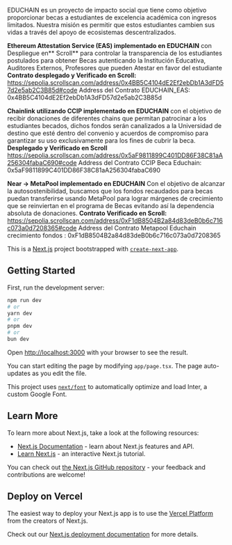 

EDUCHAIN es un proyecto de impacto social que tiene como objetivo proporcionar becas a estudiantes de excelencia académica con ingresos limitados. Nuestra misión es permitir que estos estudiantes cambien sus vidas a través del apoyo de ecosistemas descentralizados.

**Ethereum Attestation Service (EAS) implementado en EDUCHAIN** con Despliegue en** Scroll** 
para controlar la transparencia de los estudiantes postulados para obtener Becas autenticando la Institución Educativa, Auditores Externos, Profesores que pueden Atestar en favor del estudiante 
**Contrato desplegado y Verificado en Scroll:**
https://sepolia.scrollscan.com/address/0x4BB5C4104dE2Ef2ebDb1A3dFD57d2e5ab2C3B85d#code
Address del Contrato EDUCHAIN_EAS: 0x4BB5C4104dE2Ef2ebDb1A3dFD57d2e5ab2C3B85d

**Chainlink utilizando CCIP implementado en EDUCHAIN** con el objetivo de recibir donaciones de diferentes chains que permitan patrocinar a los estudiantes becados, dichos fondos serán canalizados a la Universidad de destino que esté dentro del convenio y acuerdos de compromiso para garantizar su uso exclusivamente para los fines de cubrir la beca.
**Desplegado y Verificado en Scroll**
https://sepolia.scrollscan.com/address/0x5aF9811899C401DD86F38C81aA256304fabaC690#code
Address del Contrato CCIP Beca Educhain: 0x5aF9811899C401DD86F38C81aA256304fabaC690

**Near -> MetaPool implementado en EDUCHAIN**  Con el objetivo de alcanzar la autosostenibilidad, buscamos que los fondos recaudados para becas puedan transferirse usando MetaPool para lograr márgenes de crecimiento que se reinviertan en el programa de Becas evitando así la dependencia absoluta de donaciones.
**Contrato Verificado en Scroll:**
https://sepolia.scrollscan.com/address/0xF1dB8504B2a84d83deB0b6c716c073a0d7208365#code
Address del Contrato Metapool Educhain crecimiento fondos : 0xF1dB8504B2a84d83deB0b6c716c073a0d7208365





This is a [Next.js](https://nextjs.org/) project bootstrapped with [`create-next-app`](https://github.com/vercel/next.js/tree/canary/packages/create-next-app).

## Getting Started

First, run the development server:

```bash
npm run dev
# or
yarn dev
# or
pnpm dev
# or
bun dev
```

Open [http://localhost:3000](http://localhost:3000) with your browser to see the result.

You can start editing the page by modifying `app/page.tsx`. The page auto-updates as you edit the file.

This project uses [`next/font`](https://nextjs.org/docs/basic-features/font-optimization) to automatically optimize and load Inter, a custom Google Font.

## Learn More

To learn more about Next.js, take a look at the following resources:

- [Next.js Documentation](https://nextjs.org/docs) - learn about Next.js features and API.
- [Learn Next.js](https://nextjs.org/learn) - an interactive Next.js tutorial.

You can check out [the Next.js GitHub repository](https://github.com/vercel/next.js/) - your feedback and contributions are welcome!

## Deploy on Vercel

The easiest way to deploy your Next.js app is to use the [Vercel Platform](https://vercel.com/new?utm_medium=default-template&filter=next.js&utm_source=create-next-app&utm_campaign=create-next-app-readme) from the creators of Next.js.

Check out our [Next.js deployment documentation](https://nextjs.org/docs/deployment) for more details.
